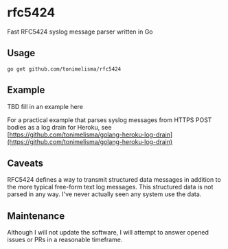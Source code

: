 # rfc5424
Fast RFC5424 syslog message parser written in Go

## Usage

```go get github.com/tonimelisma/rfc5424```

## Example

TBD fill in an example here

For a practical example that parses syslog messages from HTTPS POST bodies as a 
log drain for Heroku, see [https://github.com/tonimelisma/golang-heroku-log-drain](https://github.com/tonimelisma/golang-heroku-log-drain)

## Caveats

RFC5424 defines a way to transmit structured data messages in addition to the more typical free-form text log messages.
This structured data is not parsed in any way. I've never actually seen any system use the data.

## Maintenance

Although I will not update the software, I will attempt to answer opened
issues or PRs in a reasonable timeframe.